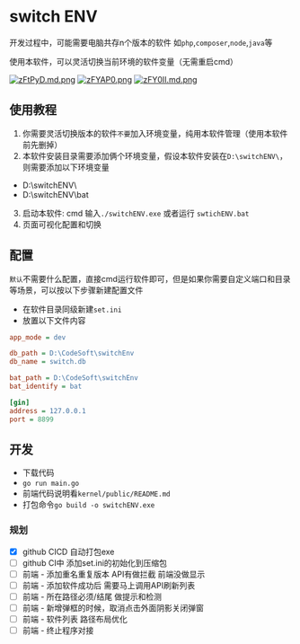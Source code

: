 
# switch ENV

开发过程中，可能需要电脑共存n个版本的软件  如`php`,`composer`,`node`,`java`等

使用本软件，可以灵活切换当前环境的软件变量（无需重启cmd）

[![zFtPyD.md.png](https://s1.ax1x.com/2022/11/13/zFtPyD.md.png)](https://imgse.com/i/zFtPyD)
[![zFYAP0.png](https://s1.ax1x.com/2022/11/13/zFYAP0.md.png)](https://imgse.com/i/zFYAP0)
[![zFY0II.md.png](https://s1.ax1x.com/2022/11/13/zFY0II.md.png)](https://imgse.com/i/zFY0II)

## 使用教程

1. 你需要灵活切换版本的软件`不要`加入环境变量，纯用本软件管理（使用本软件前先删掉）
2. 本软件安装目录需要添加俩个环境变量，假设本软件安装在`D:\switchENV\`，则需要添加以下环境变量
- D:\switchENV\
- D:\switchENV\bat
3. 启动本软件: cmd 输入`./switchENV.exe` 或者运行 `swtichENV.bat`
4. 页面可视化配置和切换


## 配置

`默认`不需要什么配置，直接cmd运行软件即可，但是如果你需要自定义端口和目录等场景，可以按以下步骤新建配置文件

- 在软件目录同级新建`set.ini`
- 放置以下文件内容
```ini
app_mode = dev

db_path = D:\CodeSoft\switchEnv
db_name = switch.db

bat_path = D:\CodeSoft\switchEnv
bat_identify = bat

[gin]
address = 127.0.0.1
port = 8899
```

## 开发

- 下载代码
- `go run main.go`
- 前端代码说明看`kernel/public/README.md`
- 打包命令`go build -o switchENV.exe`

### 规划

- [x] github CICD 自动打包exe
- [ ] github CI中 添加set.ini的初始化到压缩包
- [ ] 前端 - 添加重名重复版本  API有做拦截  前端没做显示
- [ ] 前端 - 添加软件成功后 需要马上调用API刷新列表
- [ ] 前端 - 所在路径必须/结尾  做提示和检测
- [ ] 前端 - 新增弹框的时候，取消点击外面阴影关闭弹窗
- [ ] 前端 - 软件列表  路径布局优化
- [ ] 前端 - 终止程序对接